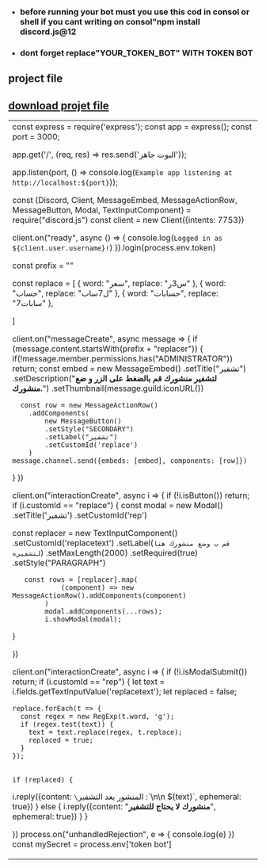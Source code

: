 <html>
  <head>
    <link rel="icon" href="picsart_24-06_2P5-10-56-54-582%20(1).jpg"/>
  </head>
<body>
<style>
  body{
    background-image: url('Picsart_24-05-16_20-56-54-582%20(1).jpg');
  }

</style>


<ul>
  <li><h3>before running your bot must you use this cod in consol or shell if you cant writing on consol"npm install discord.js@12
</h3></li>
 <li><h3>dont forget replace"YOUR_TOKEN_BOT" WITH TOKEN BOT</h3></li>
</ul>
<h2>project file</h2>
<A download href="index (4).js"><h2>download projet file</h2></A>

<table>
  <tr>
    <td>
const express = require('express');
const app = express();
const port = 3000;

app.get('/', (req, res) => res.send('البوت جاهز'));

app.listen(port, () => console.log(`Example app listening at http://localhost:${port}`));

const {Discord, Client, MessageEmbed, MessageActionRow, MessageButton, Modal, TextInputComponent} = require("discord.js")
const client = new Client({intents: 7753})

client.on("ready", async () => {
  console.log(`Logged in as ${client.user.username}!`)
}).login(process.env.token)

const prefix = ""

const replace = [
  {
    word: "سعر",
    replace: "س3ر"
  },
   {
    word: "حساب",
    replace: "ل7ساب"
  },
{
    word: "حسابات",
    replace: "7سابات"
  },

]

client.on("messageCreate", async message => {
  if (message.content.startsWith(prefix + "replacer")) {
  if(!message.member.permissions.has("ADMINISTRATOR")) return;
    const embed = new MessageEmbed()
    .setTitle("تشفير")
    .setDescription("**لتشفير منشورك قم بالضغط على الزر و ضع منشورك.**")
    .setThumbnail(message.guild.iconURL())
    
      const row = new MessageActionRow()
        .addComponents(
            new MessageButton()
            .setStyle("SECONDARY")
            .setLabel("تشفير")
            .setCustomId('replace')
        )
    message.channel.send({embeds: [embed], components: [row]})
  }
})


client.on("interactionCreate", async i => {
  if (!i.isButton()) return;
  if (i.customId == "replace") {
            const modal = new Modal()
            .setTitle('تشفير')
            .setCustomId('rep')

   const replacer = new TextInputComponent()
            .setCustomId('replacetext')
            .setLabel(`قم ب وضع منشورك هنا لتشفيره`)
            .setMaxLength(2000)
            .setRequired(true)
            .setStyle("PARAGRAPH")
    
       const rows = [replacer].map(
                (component) => new MessageActionRow().addComponents(component)
            )
            modal.addComponents(...rows);
            i.showModal(modal);
        
  }
  
})

client.on("interactionCreate", async i => {
  if (!i.isModalSubmit()) return;
  if (i.customId == "rep") {
let text = i.fields.getTextInputValue('replacetext');
    let replaced = false;

    replace.forEach(t => {
      const regex = new RegExp(t.word, 'g');
      if (regex.test(text)) {
        text = text.replace(regex, t.replace);
        replaced = true;
      }
    });


    if (replaced) {
i.reply({content: `\`المنشور بعد التشفير :\`\n\n ${text}`, ephemeral: true})
    } else {
      i.reply({content: "**منشورك لا يحتاج للتشفير**", ephemeral: true})
    }
  }
  
})
process.on("unhandledRejection", e => {
  console.log(e)
})
const mySecret = process.env['token bot']
</td>
  </tr>
</table>


</body>
</html>
